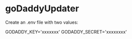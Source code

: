 # goDaddyUpdater

Create an .env file with two values: 

GODADDY_KEY='xxxxxxx'
GODADDY_SECRET='xxxxxxxx'

